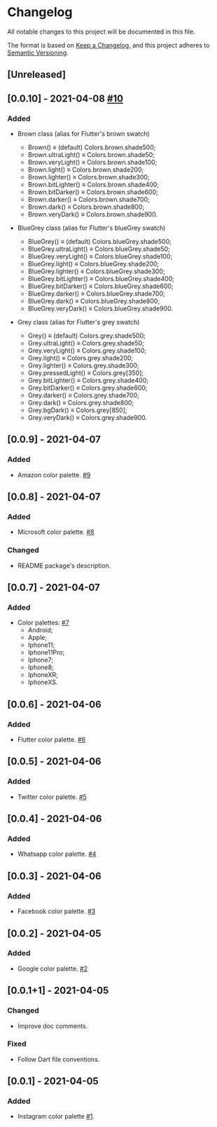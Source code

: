 # Changelog
All notable changes to this project will be documented in this file.

The format is based on [Keep a Changelog](https://keepachangelog.com/en/1.0.0/),
and this project adheres to [Semantic Versioning](https://semver.org/spec/v2.0.0.html).

## [Unreleased]

## [0.0.10] - 2021-04-08 [#10](https://github.com/rafamizes/flutter_brand_palettes/issues/10)
### Added
- Brown class (alias for Flutter's brown swatch)
  - Brown() ≡ (default) Colors.brown.shade500;
  - Brown.ultraLight() ≡ Colors.brown.shade50;
  - Brown.veryLight() ≡ Colors.brown.shade100;
  - Brown.light() ≡ Colors.brown.shade200;
  - Brown.lighter() ≡ Colors.brown.shade300;
  - Brown.bitLighter() ≡ Colors.brown.shade400;
  - Brown.bitDarker() ≡ Colors.brown.shade600;
  - Brown.darker() ≡ Colors.brown.shade700;
  - Brown.dark() ≡ Colors.brown.shade800;
  - Brown.veryDark() ≡ Colors.brown.shade900.

- BlueGrey class (alias for Flutter's blueGrey swatch)
  - BlueGrey() ≡ (default) Colors.blueGrey.shade500;
  - BlueGrey.ultraLight() ≡ Colors.blueGrey.shade50;
  - BlueGrey.veryLight() ≡ Colors.blueGrey.shade100;
  - BlueGrey.light() ≡ Colors.blueGrey.shade200;
  - BlueGrey.lighter() ≡ Colors.blueGrey.shade300;
  - BlueGrey.bitLighter() ≡ Colors.blueGrey.shade400;
  - BlueGrey.bitDarker() ≡ Colors.blueGrey.shade600;
  - BlueGrey.darker() ≡ Colors.blueGrey.shade700;
  - BlueGrey.dark() ≡ Colors.blueGrey.shade800;
  - BlueGrey.veryDark() ≡ Colors.blueGrey.shade900.

- Grey class (alias for Flutter's grey swatch)
  - Grey() ≡ (default) Colors.grey.shade500;
  - Grey.ultraLight() ≡ Colors.grey.shade50;
  - Grey.veryLight() ≡ Colors.grey.shade100;
  - Grey.light() ≡ Colors.grey.shade200;
  - Grey.lighter() ≡ Colors.grey.shade300;
  - Grey.pressedLight() ≡ Colors.grey[350];
  - Grey.bitLighter() ≡ Colors.grey.shade400;
  - Grey.bitDarker() ≡ Colors.grey.shade600;
  - Grey.darker() ≡ Colors.grey.shade700;
  - Grey.dark() ≡ Colors.grey.shade800;
  - Grey.bgDark() ≡ Colors.grey[850];
  - Grey.veryDark() ≡ Colors.grey.shade900.

## [0.0.9] - 2021-04-07
### Added
- Amazon color palette. [#9](https://github.com/rafamizes/flutter_brand_palettes/issues/9)

## [0.0.8] - 2021-04-07
### Added
- Microsoft color palette. [#8](https://github.com/rafamizes/flutter_brand_palettes/issues/8)

### Changed
- README package's description.

## [0.0.7] - 2021-04-07
### Added
- Color palettes: [#7](https://github.com/rafamizes/flutter_brand_palettes/issues/7)
  - Android;
  - Apple;
  - Iphone11;
  - Iphone11Pro;
  - Iphone7;
  - Iphone8;
  - IphoneXR;
  - IphoneXS.

## [0.0.6] - 2021-04-06
### Added
- Flutter color palette. [#6](https://github.com/rafamizes/flutter_brand_palettes/issues/6)

## [0.0.5] - 2021-04-06
### Added
- Twitter color palette. [#5](https://github.com/rafamizes/flutter_brand_palettes/issues/5)

## [0.0.4] - 2021-04-06
### Added
- Whatsapp color palette. [#4](https://github.com/rafamizes/flutter_brand_palettes/issues/4)

## [0.0.3] - 2021-04-06
### Added
- Facebook color palette. [#3](https://github.com/rafamizes/flutter_brand_palettes/issues/3)

## [0.0.2] - 2021-04-05
### Added
- Google color palette. [#2](https://github.com/rafamizes/flutter_brand_palettes/issues/2)

## [0.0.1+1] - 2021-04-05
### Changed
- Improve doc comments.

### Fixed
- Follow Dart file conventions.

## [0.0.1] - 2021-04-05
### Added
- Instagram color palette [#1](https://github.com/rafamizes/flutter_brand_palettes/issues/1).

